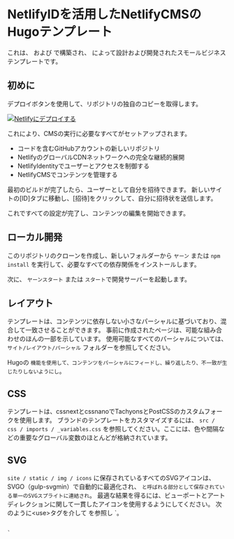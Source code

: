 # NetlifyIDを活用したNetlifyCMSのHugoテンプレート

これは、 [](https://github.com/netlify/victor-hugo) および [](https://github.com/netlify/netlify-cms)で構築され、 [](http://www.darindimitroff.com/)[](https://www.spacefarm.digital)によって設計および開発されたスモールビジネステンプレートです。

## 初めに

デプロイボタンを使用して、リポジトリの独自のコピーを取得します。

[![Netlifyにデプロイする](https://www.netlify.com/img/deploy/button.svg)](https://app.netlify.com/start/deploy?repository=https://github.com/netlify-templates/one-click-hugo-cms&stack=cms)

これにより、CMSの実行に必要なすべてがセットアップされます。

* コードを含むGitHubアカウントの新しいリポジトリ
* NetlifyのグローバルCDNネットワークへの完全な継続的展開
* NetlifyIdentityでユーザーとアクセスを制御する
* NetlifyCMSでコンテンツを管理する

最初のビルドが完了したら、ユーザーとして自分を招待できます。 新しいサイトの[ID]タブに移動し、[招待]をクリックして、自分に招待状を送信します。

これですべての設定が完了し、コンテンツの編集を開始できます。

## ローカル開発

このリポジトリのクローンを作成し、新しいフォルダーから `ヤーン` または `npm install` を実行して、必要なすべての依存関係をインストールします。

次に、 `ヤーンスタート` または `スタート`で開発サーバーを起動します。

## レイアウト

テンプレートは、コンテンツに依存しない小さなパーシャルに基づいており、混合して一致させることができます。 事前に作成されたページは、可能な組み合わせのほんの一部を示しています。 使用可能なすべてのパーシャルについては、 `サイト/レイアウト/パーシャル` フォルダーを参照してください。

Hugoの `機能を使用して、コンテンツをパーシャルにフィードし、繰り返したり、不一致が生じたりしないようにし`。

## CSS

テンプレートは、cssnextとcssnanoでTachyonsとPostCSSのカスタムフォークを使用します。 ブランドのテンプレートをカスタマイズするには、 `src / css / imports / _variables.css` を参照してください。ここには、色や間隔などの重要なグローバル変数のほとんどが格納されています。

## SVG

`site / static / img / icons` に保存されているすべてのSVGアイコンは、SVGO（gulp-svgmin）で自動的に最適化され、 `と呼ばれる部分として保存されている単一のSVGスプライトに連結され`。 最適な結果を得るには、ビューポートとアートディレクションに関して一貫したアイコンを使用するようにしてください。 次のように&lt;use&gt;タグを介して</code> を参照し `。</p>

<pre><code><svg width="16px" height="16px" class="db">
  <use xlink:href="#SVG-ID"></use>
</svg>
`</pre>
